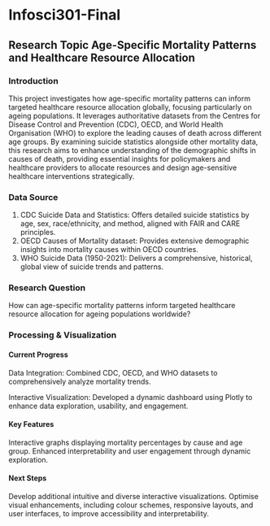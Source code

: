 # Infosci301-Final
## Research Topic Age-Specific Mortality Patterns and Healthcare Resource Allocation
### Introduction
This project investigates how age-specific mortality patterns can inform targeted healthcare resource allocation globally, focusing particularly on ageing populations. It leverages authoritative datasets from the Centres for Disease Control and Prevention (CDC), OECD, and World Health Organisation (WHO) to explore the leading causes of death across different age groups. By examining suicide statistics alongside other mortality data, this research aims to enhance understanding of the demographic shifts in causes of death, providing essential insights for policymakers and healthcare providers to allocate resources and design age-sensitive healthcare interventions strategically.

### Data Source
1. CDC Suicide Data and Statistics: Offers detailed suicide statistics by age, sex, race/ethnicity, and method, aligned with FAIR and CARE principles.
2. OECD Causes of Mortality dataset: Provides extensive demographic insights into mortality causes within OECD countries.
3. WHO Suicide Data (1950-2021): Delivers a comprehensive, historical, global view of suicide trends and patterns.

### Research Question
How can age-specific mortality patterns inform targeted healthcare resource allocation for ageing populations worldwide?

### Processing & Visualization

#### Current Progress

Data Integration: Combined CDC, OECD, and WHO datasets to comprehensively analyze mortality trends.

Interactive Visualization: Developed a dynamic dashboard using Plotly to enhance data exploration, usability, and engagement.

#### Key Features

Interactive graphs displaying mortality percentages by cause and age group.
Enhanced interpretability and user engagement through dynamic exploration.

#### Next Steps

Develop additional intuitive and diverse interactive visualizations.
Optimise visual enhancements, including colour schemes, responsive layouts, and user interfaces, to improve accessibility and interpretability.


